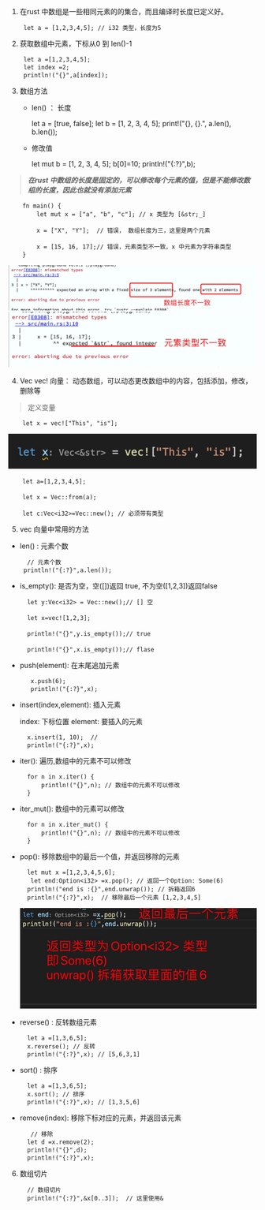 1. 在rust 中数组是一些相同元素的的集合，而且编译时长度已定义好。

        let a = [1,2,3,4,5]; // i32 类型，长度为5

2. 获取数组中元素，下标从0 到 len()-1

        let a =[1,2,3,4,5];
        let index =2;
        println!("{}",a[index]);

3. 数组方法

   + len() ： 长度

        let a = [true, false];
        let b = [1, 2, 3, 4, 5];
        print!("{}, {}.", a.len(), b.len());

   + 修改值

        let mut b = [1, 2, 3, 4, 5];
        b[0]=10;
        println!("{:?}",b);

> ***在rust 中数组的长度是固定的，可以修改每个元素的值，但是不能修改数组的长度，因此也就没有添加元素***

        fn main() {
            let mut x = ["a", "b", "c"]; // x 类型为 [&str;_]

            x = ["X", "Y"];  // 错误， 数组长度为三，这里是两个元素

            x = [15, 16, 17];// 错误，元素类型不一致，x 中元素为字符串类型
        }

   ![avatar](../assets/arr1.jpg)
   ![avatar](../assets/arr2.jpg)

4. Vec<T> vec! 向量： 动态数组，可以动态更改数组中的内容，包括添加，修改，删除等

> 定义变量

        let x = vec!["This", "is"];
    
![avatar](../assets/vec.jpg)

        let a=[1,2,3,4,5];

        let x = Vec::from(a);

        let c:Vec<i32>=Vec::new(); // 必须带有类型

5. vec 向量中常用的方法

+ len() : 元素个数

        // 元素个数
       println!("{:?}",a.len());

+ is_empty(): 是否为空，空([])返回 true, 不为空([1,2,3])返回false

        let y:Vec<i32> = Vec::new();// [] 空

        let x=vec![1,2,3];

        println!("{}",y.is_empty());// true

        println!("{}",x.is_empty());// flase

+ push(element): 在末尾追加元素

         x.push(6);
         println!("{:?}",x);

+ insert(index,element): 插入元素

   index: 下标位置
   element: 要插入的元素

        x.insert(1, 10);  // 
        println!("{:?}",x);

+ iter(): 遍历,数组中的元素不可以修改

        for n in x.iter() {
            println!("{}",n); // 数组中的元素不可以修改
        }

+ iter_mut(): 数组中的元素可以修改

        for n in x.iter_mut() {
            println!("{}",n); // 数组中的元素不可以修改
        }

+ pop(): 移除数组中的最后一个值，并返回移除的元素

        let mut x =[1,2,3,4,5,6];
         let end:Option<i32> =x.pop(); // 返回一个Option: Some(6)
        println!("end is :{}",end.unwrap()); // 拆箱返回6
        println!("{:?}",x);  // 移除最后一个元素 [1,2,3,4,5]

   ![avatar](../assets/pop.jpg)

+ reverse() : 反转数组元素

        let a =[1,3,6,5];
        x.reverse(); // 反转
        println!("{:?}",x); // [5,6,3,1]

+ sort() : 排序

        let a =[1,3,6,5];
        x.sort(); // 排序
        println!("{:?}",x); // [1,3,5,6]

+ remove(index): 移除下标对应的元素，并返回该元素

         // 移除
        let d =x.remove(2);
        println!("{}",d);
        println!("{:?}",x);


6. 数组切片

         // 数组切片
         println!("{:?}",&x[0..3]);  // 这里使用&